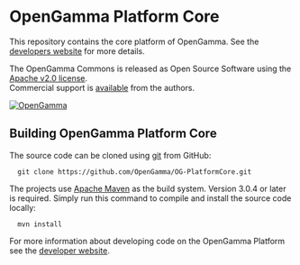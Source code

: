 OpenGamma Platform Core
=======================
This repository contains the core platform of OpenGamma.
See the [developers website](http://developers.opengamma.com) for more details.

The OpenGamma Commons is released as Open Source Software using the
[Apache v2.0 license](http://www.apache.org/licenses/LICENSE-2.0.html).  
Commercial support is [available](http://www.opengamma.com/) from the authors.

[![OpenGamma](http://developers.opengamma.com/res/display/default/chrome/masthead_logo.png "OpenGamma")](http://developers.opengamma.com)


Building OpenGamma Platform Core
--------------------------------
The source code can be cloned using [git](http://git-scm.com/) from GitHub:
```
  git clone https://github.com/OpenGamma/OG-PlatformCore.git
```

The projects use [Apache Maven](http://maven.apache.org/) as the build system.
Version 3.0.4 or later is required.
Simply run this command to compile and install the source code locally:

```
  mvn install
```

For more information about developing code on the OpenGamma Platform
see the [developer website](http://developers.opengamma.com).

